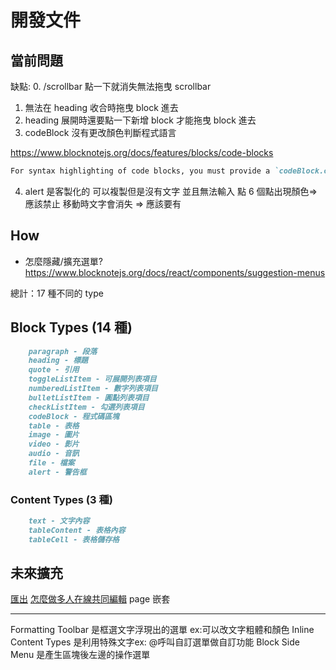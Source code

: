 # 開發文件

## 當前問題

缺點: 0. /scrollbar 點一下就消失無法拖曳 scrollbar

1. 無法在 heading 收合時拖曳 block 進去
2. heading 展開時還要點一下新增 block 才能拖曳 block 進去
3. codeBlock 沒有更改顏色判斷程式語言

<https://www.blocknotejs.org/docs/features/blocks/code-blocks>

```md
For syntax highlighting of code blocks, you must provide a `codeBlock.createHighlighter` function
```

4. alert 是客製化的
   可以複製但是沒有文字 並且無法輸入
   點 6 個點出現顏色=> 應該禁止
   移動時文字會消失 => 應該要有

## How

- 怎麼隱藏/擴充選單?
<https://www.blocknotejs.org/docs/react/components/suggestion-menus>

總計：17 種不同的 type

## Block Types (14 種)

```md
    paragraph - 段落
    heading - 標題
    quote - 引用
    toggleListItem - 可展開列表項目
    numberedListItem - 數字列表項目
    bulletListItem - 圓點列表項目
    checkListItem - 勾選列表項目
    codeBlock - 程式碼區塊
    table - 表格
    image - 圖片
    video - 影片
    audio - 音訊
    file - 檔案
    alert - 警告框
```

### Content Types (3 種)

```md
    text - 文字內容
    tableContent - 表格內容
    tableCell - 表格儲存格
```

## 未來擴充

[匯出](https://www.blocknotejs.org/docs/foundations/supported-formats#export-only)
[怎麼做多人在線共同編輯](https://www.blocknotejs.org/docs/features/collaboration)
page 嵌套

---

Formatting Toolbar 是框選文字浮現出的選單 ex:可以改文字粗體和顏色
Inline Content Types 是利用特殊文字ex: @呼叫自訂選單做自訂功能
Block Side Menu 是產生區塊後左邊的操作選單